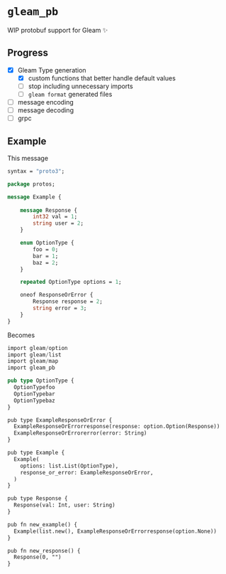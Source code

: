 # `gleam_pb`

WIP protobuf support for Gleam ✨

## Progress

- [X] Gleam Type generation
  - [X] custom functions that better handle default values
  - [ ] stop including unnecessary imports
  - [ ] `gleam format` generated files
- [ ] message encoding
- [ ] message decoding
- [ ] grpc

## Example

This message

```protobuf
syntax = "proto3";

package protos;

message Example {
    
    message Response {
        int32 val = 1;
        string user = 2;
    }

    enum OptionType {
        foo = 0;
        bar = 1;
        baz = 2;
    }

    repeated OptionType options = 1;

    oneof ResponseOrError {
        Response response = 2;
        string error = 3;
    }
}
```

Becomes

```rust
import gleam/option
import gleam/list
import gleam/map
import gleam_pb

pub type OptionType {
  OptionTypefoo
  OptionTypebar
  OptionTypebaz
}

pub type ExampleResponseOrError {
  ExampleResponseOrErrorresponse(response: option.Option(Response))
  ExampleResponseOrErrorerror(error: String)
}

pub type Example {
  Example(
    options: list.List(OptionType),
    response_or_error: ExampleResponseOrError,
  )
}

pub type Response {
  Response(val: Int, user: String)
}

pub fn new_example() {
  Example(list.new(), ExampleResponseOrErrorresponse(option.None))
}

pub fn new_response() {
  Response(0, "")
}
```

